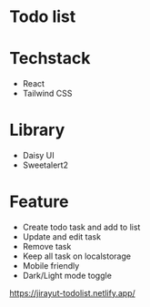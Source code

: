 # Todo list

# Techstack
- React
- Tailwind CSS
# Library
- Daisy UI
- Sweetalert2
# Feature
- Create todo task and add to list
- Update and edit task
- Remove task
- Keep all task on localstorage
- Mobile friendly
- Dark/Light mode toggle

https://jirayut-todolist.netlify.app/
